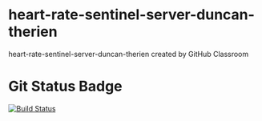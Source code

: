 # heart-rate-sentinel-server-duncan-therien
heart-rate-sentinel-server-duncan-therien created by GitHub Classroom


# Git Status Badge

[![Build Status](https://travis-ci.com/BME547-Summer2020/ecg-analysis-aidan-therien.svg?token=6j6N9bHqFuR9ZZmizj44&branch=master)](https://travis-ci.com/BME547-Summer2020/ecg-analysis-aidan-therien)